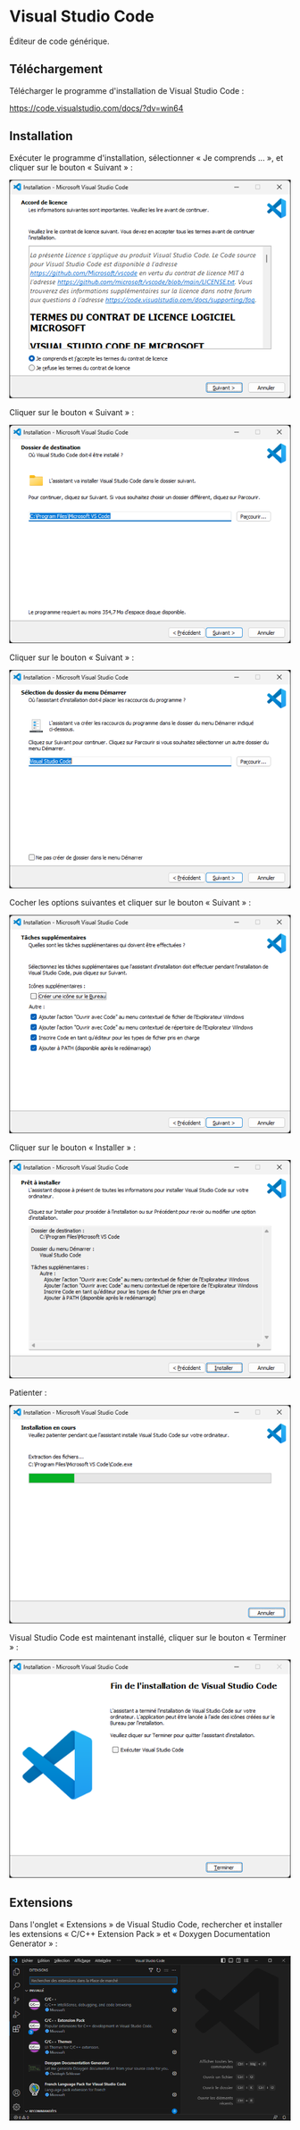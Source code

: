 # Visual Studio Code

Éditeur de code générique.

## Téléchargement

Télécharger le programme d'installation de Visual Studio Code :

https://code.visualstudio.com/docs/?dv=win64

## Installation

Exécuter le programme d'installation, sélectionner « Je comprends ... », et cliquer sur le bouton « Suivant » :

![](../Images/WINVSCode1.png)

Cliquer sur le bouton « Suivant » :

![](../Images/WINVSCode2.png)

Cliquer sur le bouton « Suivant » :

![](../Images/WINVSCode3.png)

Cocher les options suivantes et cliquer sur le bouton « Suivant » :

![](../Images/WINVSCode4.png)

Cliquer sur le bouton « Installer » :

![](../Images/WINVSCode5.png)

Patienter :

![](../Images/WINVSCode6.png)

Visual Studio Code est maintenant installé, cliquer sur le bouton « Terminer » :

![](../Images/WINVSCode7.png)

## Extensions

Dans l'onglet « Extensions » de Visual Studio Code, rechercher et installer les extensions « C/C++ Extension Pack » et « Doxygen Documentation Generator » :

![](../Images/WINVSCode8.png)